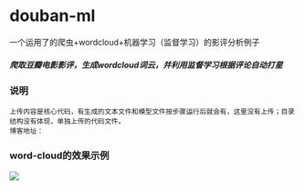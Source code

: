 # douban-ml
一个运用了的爬虫+wordcloud+机器学习（监督学习）的影评分析例子

#####  爬取豆瓣电影影评，生成wordcloud词云，并利用监督学习根据评论自动打星

### 说明
    上传内容是核心代码，有生成的文本文件和模型文件按步骤运行后就会有，这里没有上传；目录结构没有体现，单独上传的代码文件。
    博客地址：
    
### word-cloud的效果示例
![](https://github.com/guodongxiaren/ImageCache/raw/master/Logo/foryou.gif)  
